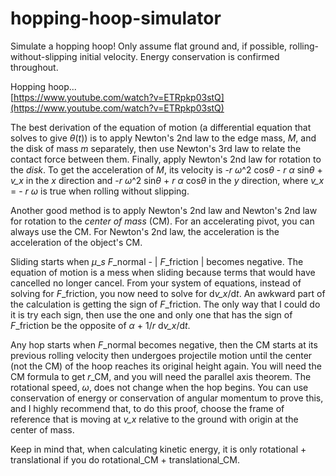 # hopping-hoop-simulator
Simulate a hopping hoop! Only assume flat ground and, if possible, rolling-without-slipping initial velocity. Energy conservation is confirmed throughout.

Hopping hoop...  
[https://www.youtube.com/watch?v=ETRpkp03stQ](https://www.youtube.com/watch?v=ETRpkp03stQ)

The best derivation of the equation of motion (a differential equation that solves to give *θ*(*t*)) is to apply Newton's 2nd law to the edge mass, *M*, and the disk of mass *m* separately, then use Newton's 3rd law to relate the contact force between them. Finally, apply Newton's 2nd law for rotation to the *disk*. To get the acceleration of *M*, its velocity is -*r* *ω*^2 cos*θ* - *r* *α* sin*θ* + *v\_x* in the *x* direction and -*r* *ω*^2 sin*θ* + *r* *α* cos*θ* in the *y* direction, where *v\_x* = - *r* *ω* is true when rolling without slipping.

Another good method is to apply Newton's 2nd law and Newton's 2nd law for rotation to the *center of mass* (CM). For an accelerating pivot, you can always use the CM. For Newton's 2nd law, the acceleration is the acceleration of the object's CM. 

Sliding starts when *μ*\_*s* *F*_normal - | *F*_friction | becomes negative. The equation of motion is a mess when sliding because terms that would have cancelled no longer cancel. From your system of equations, instead of solving for *F*_friction, you now need to solve for d*v\_x*/d*t*. An awkward part of the calculation is getting the sign of *F*_friction. The only way that I could do it is try each sign, then use the one and only one that has the sign of *F*_friction be the opposite of *α* + 1/*r* d*v\_x*/d*t*.

Any hop starts when *F*_normal becomes negative, then the CM starts at its previous rolling velocity then undergoes projectile motion until the center (not the CM) of the hoop reaches its original height again. You will need the CM formula to get *r*\_CM, and you will need the parallel axis theorem. The rotational speed, *ω*, does not change when the hop begins. You can use conservation of energy or conservation of angular momentum to prove this, and I highly recommend that, to do this proof, choose the frame of reference that is moving at *v\_x* relative to the ground with origin at the center of mass.

Keep in mind that, when calculating kinetic energy, it is only rotational + translational if you do rotational\_CM + translational\_CM.
